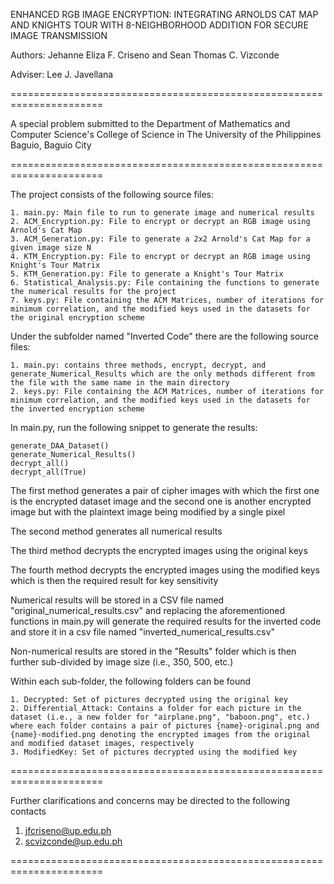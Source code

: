 ENHANCED RGB IMAGE ENCRYPTION: INTEGRATING ARNOLDS CAT MAP AND KNIGHTS TOUR WITH 8-NEIGHBORHOOD ADDITION FOR SECURE IMAGE TRANSMISSION

Authors: Jehanne Eliza F. Criseno and Sean Thomas C. Vizconde

Adviser: Lee J. Javellana

======================================================================

A special problem submitted to the Department of Mathematics and Computer Science's  College of Science in The University of the Philippines Baguio, Baguio City

======================================================================

The project consists of the following source files:

	1. main.py: Main file to run to generate image and numerical results
	2. ACM_Encryption.py: File to encrypt or decrypt an RGB image using Arnold's Cat Map
	3. ACM_Generation.py: File to generate a 2x2 Arnold's Cat Map for a given image size N
	4. KTM_Encryption.py: File to encrypt or decrypt an RGB image using Knight's Tour Matrix
	5. KTM_Generation.py: File to generate a Knight's Tour Matrix
	6. Statistical_Analysis.py: File containing the functions to generate the numerical results for the project
	7. keys.py: File containing the ACM Matrices, number of iterations for minimum correlation, and the modified keys used in the datasets for the original encryption scheme

Under the subfolder named "Inverted Code" there are the following source files:

	1. main.py: contains three methods, encrypt, decrypt, and generate_Numerical_Results which are the only methods different from the file with the same name in the main directory
	2. keys.py: File containing the ACM Matrices, number of iterations for minimum correlation, and the modified keys used in the datasets for the inverted encryption scheme

In main.py, run the following snippet to generate the results:

	generate_DAA_Dataset()
	generate_Numerical_Results()
	decrypt_all()
	decrypt_all(True)

The first method generates a pair of cipher images with which the first one is the encrypted dataset image and the second one is another encrypted image but with the plaintext image being modified by a single pixel

The second method generates all numerical results

The third method decrypts the encrypted images using the original keys

The fourth method decrypts the encrypted images using the modified keys which is then the required result for key sensitivity

Numerical results will be stored in a CSV file named "original_numerical_results.csv" and replacing the aforementioned functions in main.py will generate the required results for the inverted code and store it in a csv file named "inverted_numerical_results.csv"

Non-numerical results are stored in the "Results" folder which is then further sub-divided by image size (i.e., 350, 500, etc.)

Within each sub-folder, the following folders can be found

	1. Decrypted: Set of pictures decrypted using the original key
	2. Differential_Attack: Contains a folder for each picture in the dataset (i.e., a new folder for "airplane.png", "baboon.png", etc.) where each folder contains a pair of pictures {name}-original.png and {name}-modified.png denoting the encrypted images from the original and modified dataset images, respectively
	3. ModifiedKey: Set of pictures decrypted using the modified key


======================================================================

Further clarifications and concerns may be directed to the following contacts

1. jfcriseno@up.edu.ph
2. scvizconde@up.edu.ph

======================================================================

